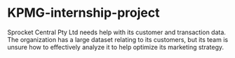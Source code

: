 # KPMG-internship-project
Sprocket Central Pty Ltd needs help with its customer and transaction data. The organization has a large dataset relating to its customers, but its team is unsure how to effectively analyze it to help optimize its marketing strategy.
